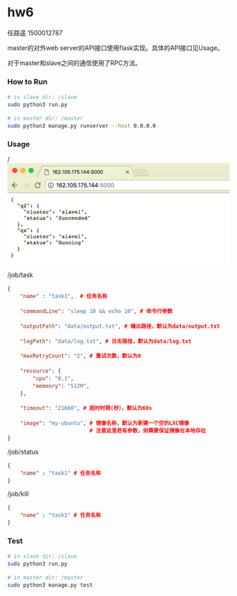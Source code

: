 

# hw6

任路遥 1500012787



master的对外web server的API接口使用flask实现。具体的API接口见Usage。

对于master和slave之间的通信使用了RPC方法。



### How to Run

```bash
# in slave dir: /slave
sudo python3 run.py
```

```bash
# in master dir: /master
sudo python3 manage.py runserver --host 0.0.0.0 
```



### Usage

/
![index](pic/index.jpg)


/job/task

``` json
{ 
    "name" : "task1",  # 任务名称           

    "commandLine": "sleep 10 && echo 10", # 命令行参数

    "outputPath": "data/output.txt", # 输出路径，默认为data/output.txt

    "logPath": "data/log.txt", # 日志路径，默认为data/log.txt

    "maxRetryCount": "2", # 重试次数，默认为0
    
    "resource": {
        "cpu": "0,1",
        "memeory": "512M",
    },
    
    "timeout": "21600", # 超时时限(秒），默认为60s

    "image": "my-ubuntu", # 镜像名称，默认为新建一个空的LXC镜像
                          # 注意这里若有参数，则需要保证镜像在本地存在
}

```



/job/status

``` json
{
    "name" : "task1" # 任务名称   
}
```

/job/kill

``` json
{
    "name" : "task1" # 任务名称   
}
```



### Test

``` bash
# in slave dir: /slave
sudo python3 run.py
```

```bash
# in master dir: /master
sudo python3 manage.py test
```

